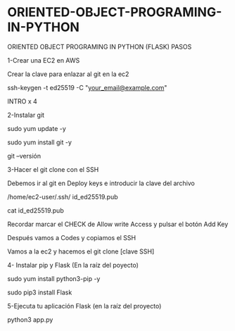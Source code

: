 # ORIENTED-OBJECT-PROGRAMING-IN-PYTHON
ORIENTED OBJECT PROGRAMING IN PYTHON (FLASK)
PASOS

1-Crear una EC2 en AWS

Crear la clave para enlazar al git en la ec2

ssh-keygen -t ed25519 -C "your_email@example.com"

INTRO x 4

2-Instalar git

sudo yum update -y

sudo yum install git -y

git –versión

3-Hacer el git clone con el SSH

Debemos ir al git en Deploy keys e introducir la clave del archivo 

/home/ec2-user/.ssh/ id_ed25519.pub

cat id_ed25519.pub

Recordar marcar el CHECK de Allow write Access y pulsar el botón Add Key

Después vamos a Codes y copiamos el SSH

Vamos a la ec2 y hacemos el git clone [clave SSH]

4- Instalar pip y Flask (En la raíz del poyecto)

sudo yum install python3-pip -y

sudo pip3 install Flask

5-Ejecuta tu aplicación Flask (en la raíz del proyecto)

python3 app.py 
